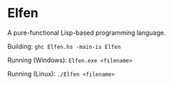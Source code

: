 # Elfen

A pure-functional Lisp-based programming language.

Building: `ghc Elfen.hs -main-is Elfen`

Running (Windows): `Elfen.exe <filename>`

Running (Linux): `./Elfen <filename>`
